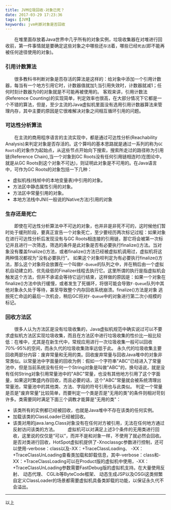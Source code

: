 ```yaml
---
title: JVM垃圾回收-对象已死？
date: 2017-03-29 17:23:36
tags: [JVM]
keywords: jvm判断对象是否回收
---
```

　　在堆里面存放着Java世界中几乎所有的对象实例，垃圾收集器在对堆进行回收前，第一件事情就是要确定这些对象之中哪些还`存活`着，哪些已经`死去`(即不能再被任何途径使用的对象)。
<!--more-->
### 引用计数算法
　　很多教科书判断对象是否存活的算法是这样的：给对象中添加一个引用计数器，每当有一个地方引用它时，计数器值就加1;当引用失效时，计数器就减1；任何时刻计数器为0的对象就是不可能再被使用的。
客观来讲，引用计数法(Reference Counting)的实现简单，判定效率也很高，在大部分情况下它都是一个不错的算法，但是，至少主流的Java虚拟机里面没有选用引用计数器算法来管理内存，其中主要的原因是它很难解决对象之间相互循环引用的问题。
### 可达性分析算法
　　在主流的商用程序语言的主流实现中，都是通过可达性分析(Reachability Analysis)来判定对象是否存活的。这个算吗的基本思路就是通过一系列的称为`GC Roots`的对象作为起始点，从这些节点开始向下搜索，搜索所走过的路径称为引用链(Reference Chain),当一个对象到GC Roots没有任何引用链相连时(在图论中，就是从GC Roots到这个对象不可达)，则证明此对象是不可用的。在Java语言中，可作为GC Roots的对象包括一下几种：
* 虚拟机栈(栈帧中的本地变量表)中引用的对象。
* 方法区中静态属性引用的对象。
* 方法区中常量引用的对象。
* 本地方法栈中JNI(一般说的Native方法)引用的对象

### 生存还是死亡
　　即使在可达性分析算法中不可达的对象，也并非是非死不可的，这时候他们暂时处于缓刑阶段，要真正宣告一个对象死亡，至少要经历两次标记过程：如果对象在进行可达性分析后发现没有与GC Roots相连接的引用链，那它将会被第一次标记并且进行一次筛选，筛选的条件是此对象是否有必要执行finalize()方法。当对象没有覆盖finalize()方法，或者finalize()方法已经被虚拟机调用过，虚拟机将这两种情况都视为"没有必要执行"。
如果这个对象呗判定为有必要执行finalize()方法，那么这个对象将会放置在一个叫做`F-Queue`的队列之中，并在稍后由一个虚拟机自动建立的、优先级低的Finalizer线程去执行它。这里所谓的执行是指虚拟机会触发这个方法，但并不承诺会等待它运行结束，这样做的原因是：如果一个对象在finalize()方法中执行缓慢，或者发生了死循环，将很可能会导致`F-Queue`队列中其他对象永久处于等待，甚至导致整个内存回收系统崩溃。finalize()方法是对象 逃脱死亡命运的最后一次机会，稍后GC将对`F-Queue`中的对象进行第二次小规模的标记。
### 回收方法区
　　很多人认为方法区是没有垃圾收集的，Java虚拟机规范中确实说过可以不要求虚拟机方法区实现垃圾收集，而且在方法区中进行垃圾收集的性价比一般比较低：在堆中，尤其是在新生代中，常规应用进行一次垃圾收集一般可以回收70%-95%的空间，而永久代的垃圾收集效率远低于此。
永久代的垃圾收集主要回收两部分内容：废弃常量和无用的类。回收废弃常量与回收Java堆中的对象非常类似。以常量池中字面量的回收为例：假如一个字符串"ABC"已经进入了常量池中，但是当前系统没有任何一个String对象是叫做"ABC"的，换句话说，就是没有任何String对象引用常量池中的"ABC"常量，也没有其他地方引用了这个字面量，如果这时繁盛内存回收，而且必要的话，这个"ABC"常量就会被系统清理出常量池，常量池中的其他类、方法、字段的符号引用也与此类似。
判定一个常量是否是"废弃常量"比较简单，而要判定一个类是否是"无用的类"的条件则相对苛刻许多。类需要同时满足下面三个调教才能算是"无用的类"：
* 该类所有的实例都已经被回收，也就是Java堆中不存在该类的任何实例。
* 加载该类的ClassLoader已经被回收。
* 该类对用的java.lang.Class对象没有在任何对方被引用，无法在任何地方通过反射访问该类的方法。
　　虚拟机可以对满足上述3个条件的无用类进行回收，这里说的仅仅是“可以”，而并不是和对象一样，不使用了就必然会回收。 是否对类进行回收，HotSpot虚拟机提供了-Xnoclassgc参数进行控制，还可以使用-verbose：class以及-XX：+TraceClassLoading、 -XX：+TraceClassUnLoading查看类加载和卸载信息，其中-verbose：class和-XX：+TraceClassLoading可以在Product版的虚拟机中使用，-XX：+TraceClassUnLoading参数需要FastDebug版的虚拟机支持。在大量使用反射、 动态代理、 CGLib等ByteCode框架、 动态生成JSP以及OSGi这类频繁自定义ClassLoader的场景都需要虚拟机具备类卸载的功能，以保证永久代不会溢出。
----
以上
